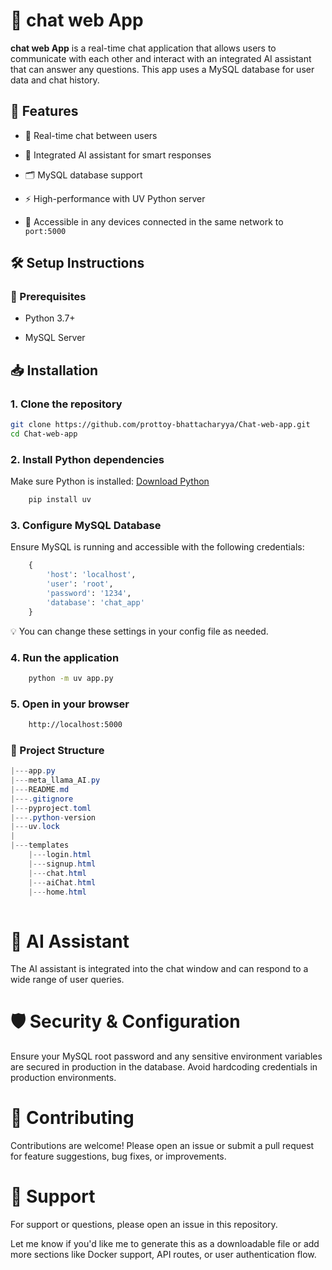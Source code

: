 # 💬 chat web App
**chat web App** is a real-time chat application that allows users to communicate with each other and interact with an integrated AI assistant that can answer any questions. This app uses a MySQL database for user data and chat history.

## 🚀 Features
- 🔁 Real-time chat between users

- 🤖 Integrated AI assistant for smart responses

- 🗂️ MySQL database support

- ⚡ High-performance with UV Python server

- 📱 Accessible in any devices connected in the same network to `port:5000`

## 🛠️ Setup Instructions
### 📌 Prerequisites
- Python 3.7+

- MySQL Server

## 📥 Installation
### 1. Clone the repository

```bash
git clone https://github.com/prottoy-bhattacharyya/Chat-web-app.git
cd Chat-web-app
```
### 2. Install Python dependencies

Make sure Python is installed: [Download Python](https://www.python.org/downloads/)
```bash
    pip install uv
```
### 3. Configure MySQL Database

Ensure MySQL is running and accessible with the following credentials:
```python
    {
        'host': 'localhost',
        'user': 'root',
        'password': '1234',
        'database': 'chat_app'
    }
```
💡 You can change these settings in your config file as needed.

### 4. Run the application

```bash
    python -m uv app.py
```
### 5. Open in your browser

```bash
    http://localhost:5000
```
### 📂 Project Structure
```csharp
|---app.py
|---meta_llama_AI.py
|---README.md
|---.gitignore
|---pyproject.toml
|---.python-version
|---uv.lock
|   
|---templates
    |---login.html
    |---signup.html
    |---chat.html
    |---aiChat.html
    |---home.html
    
```
# 🧠 AI Assistant
The AI assistant is integrated into the chat window and can respond to a wide range of user queries.

# 🛡️ Security & Configuration
Ensure your MySQL root password and any sensitive environment variables are secured in production in the database. Avoid hardcoding credentials in production environments.

# 🤝 Contributing
Contributions are welcome! Please open an issue or submit a pull request for feature suggestions, bug fixes, or improvements.

# 🙋 Support
For support or questions, please open an issue in this repository.

Let me know if you'd like me to generate this as a downloadable file or add more sections like Docker support, API routes, or user authentication flow.


